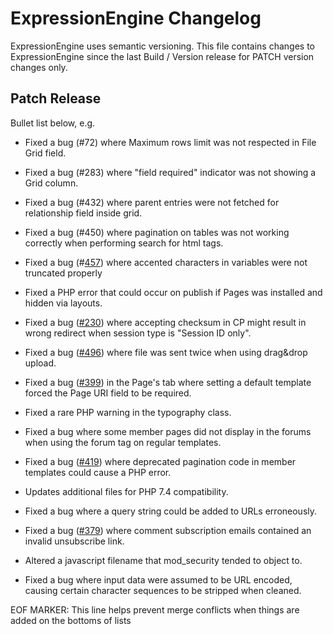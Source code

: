 # ExpressionEngine Changelog

ExpressionEngine uses semantic versioning. This file contains changes to ExpressionEngine since the last Build / Version release for PATCH version changes only.

## Patch Release

Bullet list below, e.g.
   - Fixed a bug (#72) where Maximum rows limit was not respected in File Grid field.
   - Fixed a bug (#283) where "field required" indicator was not showing a Grid column.
   - Fixed a bug (#432) where parent entries were not fetched for relationship field inside grid.
   - Fixed a bug (#450) where pagination on tables was not working correctly when performing search for html tags.
   - Fixed a bug (#[457](https://github.com/ExpressionEngine/ExpressionEngine/issues/457)) where accented characters in variables were not truncated properly


   - Fixed a PHP error that could occur on publish if Pages was installed and hidden via layouts.
   - Fixed a bug ([#230](https://github.com/ExpressionEngine/ExpressionEngine/issues/230)) where accepting checksum in CP might result in wrong redirect when session type is "Session ID only".
   - Fixed a bug ([#496](https://github.com/ExpressionEngine/ExpressionEngine/issues/496)) where file was sent twice when using drag&drop upload.
   - Fixed a bug ([#399](https://github.com/ExpressionEngine/ExpressionEngine/issues/399)) in the Page's tab where setting a default template forced the Page URI field to be required.
   - Fixed a rare PHP warning in the typography class.
   - Fixed a bug where some member pages did not display in the forums when using the forum tag on regular templates.
   - Fixed a bug ([#419](https://github.com/ExpressionEngine/ExpressionEngine/issues/419)) where deprecated pagination code in member templates could cause a PHP error.
   - Updates additional files for PHP 7.4 compatibility.
   - Fixed a bug where a query string could be added to URLs erroneously.
   - Fixed a bug ([#379](https://github.com/ExpressionEngine/ExpressionEngine/issues/379)) where comment subscription emails contained an invalid unsubscribe link.

   - Altered a javascript filename that mod_security tended to object to.
   - Fixed a bug where input data were assumed to be URL encoded, causing certain character sequences to be stripped when cleaned.

EOF MARKER: This line helps prevent merge conflicts when things are
added on the bottoms of lists
